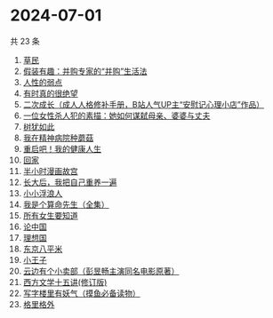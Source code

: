 # 2024-07-01

共 23 条

<!-- BEGIN WEREAD -->
<!-- 最后更新时间 2024-07-01 11:01:16 +0800 -->
1. [草民](https://weread.qq.com/web/bookDetail/370329a0813ab8ecag017dd1)
1. [假装有趣：并购专家的“并购”生活法](https://weread.qq.com/web/bookDetail/374329b0813ab8ed7g018e81)
1. [人性的弱点](https://weread.qq.com/web/bookDetail/16632a4072a9bc2d1669697)
1. [有时真的很绝望](https://weread.qq.com/web/bookDetail/a4f32fb0813ab7dbag014856)
1. [二次成长（成人人格修补手册，B站人气UP主“安慰记心理小店”作品）](https://weread.qq.com/web/bookDetail/b4e32da07151f23db4ec0d2)
1. [一位女性杀人犯的素描：她如何谋弑母亲、婆婆与丈夫](https://weread.qq.com/web/bookDetail/af7329c0813ab8ebag01170a)
1. [树犹如此](https://weread.qq.com/web/bookDetail/cc532ba05e2d95cc51efb00)
1. [我在精神病院种蘑菇](https://weread.qq.com/web/bookDetail/87432800813ab8e8dg012411)
1. [重启吧！我的健康人生](https://weread.qq.com/web/bookDetail/e8a32e80813ab8de4g0191c2)
1. [回家](https://weread.qq.com/web/bookDetail/d0432270813ab7696g010a9d)
1. [半小时漫画故宫](https://weread.qq.com/web/bookDetail/66e32950813ab82dag011457)
1. [长大后，我把自己重养一遍](https://weread.qq.com/web/bookDetail/7a6323c0813ab8ec0g015987)
1. [小小浮浪人](https://weread.qq.com/web/bookDetail/ebd325b0813ab8e3fg015c07)
1. [我是个算命先生（全集）](https://weread.qq.com/web/bookDetail/966326e05c896b966ddd00e)
1. [所有女生要知道](https://weread.qq.com/web/bookDetail/36a325d0813ab89dbg0128d1)
1. [论中国](https://weread.qq.com/web/bookDetail/304323205df496304babec5)
1. [理想国](https://weread.qq.com/web/bookDetail/78832a0072795915788b394)
1. [东京八平米](https://weread.qq.com/web/bookDetail/c4332ab0813ab7f5cg017038)
1. [小王子](https://weread.qq.com/web/bookDetail/62a32bd0726a673262afe98)
1. [云边有个小卖部（彭昱畅主演同名电影原著）](https://weread.qq.com/web/bookDetail/bab32a3071628416babd854)
1. [西方文学十五讲(修订版)](https://weread.qq.com/web/bookDetail/5ae326307172606b5ae6b77)
1. [写字楼里有妖气（摸鱼必备读物）](https://weread.qq.com/web/bookDetail/538323d0813ab8d61g01370e)
1. [格里格外](https://weread.qq.com/web/bookDetail/e1f325e0813ab8ebag017cb1)
<!-- END WEREAD -->